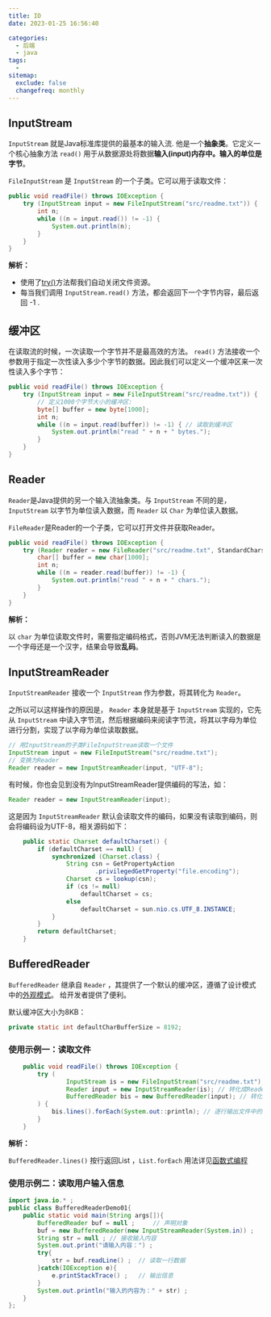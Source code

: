```yaml
---
title: IO
date: 2023-01-25 16:56:40

categories:
  - 后端
  - java
tags:
  - 
sitemap:
  exclude: false
  changefreq: monthly
---
```


## InputStream

`InputStream` 就是Java标准库提供的最基本的输入流. 他是一个**抽象类**。它定义一个核心抽象方法 `read()` 用于从数据源处将数据**输入(input)**内存中。输入的单位是**字节**。

`FileInputStream` 是 `InputStream` 的一个子类。它可以用于读取文件：
```java
public void readFile() throws IOException {
    try (InputStream input = new FileInputStream("src/readme.txt")) {
        int n;
        while ((n = input.read()) != -1) { 
            System.out.println(n);
        }
    } 
}
```

**解析：**

- 使用了[try()](/java/100.异常处理.html)方法帮我们自动关闭文件资源。
- 每当我们调用 `InputStream.read()` 方法，都会返回下一个字节内容，最后返回 -1 .

## 缓冲区

在读取流的时候，一次读取一个字节并不是最高效的方法。 `read()` 方法接收一个参数用于指定一次性读入多少个字节的数据。因此我们可以定义一个缓冲区来一次性读入多个字节：

```java
public void readFile() throws IOException {
    try (InputStream input = new FileInputStream("src/readme.txt")) {
        // 定义1000个字节大小的缓冲区:
        byte[] buffer = new byte[1000];
        int n;
        while ((n = input.read(buffer)) != -1) { // 读取到缓冲区
            System.out.println("read " + n + " bytes.");
        }
    }
}
```


## Reader

`Reader`是Java提供的另一个输入流抽象类。与 `InputStream` 不同的是， `InputStream` 以字节为单位读入数据，而 `Reader` 以 `Char` 为单位读入数据。

`FileReader`是Reader的一个子类，它可以打开文件并获取Reader。

```java
public void readFile() throws IOException {
    try (Reader reader = new FileReader("src/readme.txt", StandardCharsets.UTF_8)) { // 指定编码格式
        char[] buffer = new char[1000];
        int n;
        while ((n = reader.read(buffer)) != -1) {
            System.out.println("read " + n + " chars.");
        }
    }
}
```

**解析：**

以 `char` 为单位读取文件时，需要指定编码格式，否则JVM无法判断读入的数据是一个字母还是一个汉字，结果会导致**乱码**。

## InputStreamReader

`InputStreamReader` 接收一个 `InputStream` 作为参数，将其转化为 `Reader`。

之所以可以这样操作的原因是， `Reader` 本身就是基于 `InputStream` 实现的，它先从 `InputStream` 中读入字节流，然后根据编码来阅读字节流，将其以字母为单位进行分割，实现了以字母为单位读取数据。

```java
// 用InputStream的子类FileInputStream读取一个文件
InputStream input = new FileInputStream("src/readme.txt");
// 变换为Reader
Reader reader = new InputStreamReader(input, "UTF-8");
```

有时候，你也会见到没有为InputStreamReader提供编码的写法，如：
```java
Reader reader = new InputStreamReader(input);
```

这是因为 `InputStreamReader` 默认会读取文件的编码，如果没有读取到编码，则会将编码设为UTF-8，相关源码如下：

```java
    public static Charset defaultCharset() {
        if (defaultCharset == null) {
            synchronized (Charset.class) {
                String csn = GetPropertyAction
                        .privilegedGetProperty("file.encoding");
                Charset cs = lookup(csn);
                if (cs != null)
                    defaultCharset = cs;
                else
                    defaultCharset = sun.nio.cs.UTF_8.INSTANCE;
            }
        }
        return defaultCharset;
    }
```

## BufferedReader

`BufferedReader` 继承自 `Reader` ，其提供了一个默认的缓冲区，遵循了设计模式中的[外观模式](/java/300.设计模式.html)。 给开发者提供了便利。

默认缓冲区大小为8KB：
```java
private static int defaultCharBufferSize = 8192;
```

### 使用示例一：读取文件

```java
    public void readFile() throws IOException {
        try (
                InputStream is = new FileInputStream("src/readme.txt"); // 按字节流读入文件
                Reader input = new InputStreamReader(is); // 转化成Reader，按字母读入文件
                BufferedReader bis = new BufferedReader(input); // 转化为BufferedReader，利用默认提供的缓冲区
        ) {
            bis.lines().forEach(System.out::println); // 逐行输出文件中的数据
        }
    }
```

**解析：**

`BufferedReader.lines()` 按行返回List ，`List.forEach` 用法详见[函数式编程](/java/180.函数式编程.html)

### 使用示例二：读取用户输入信息

```java
import java.io.* ;
public class BufferedReaderDemo01{
	public static void main(String args[]){
		BufferedReader buf = null ;		// 声明对象
		buf = new BufferedReader(new InputStreamReader(System.in)) ;	// 将字节流变为字符流
		String str = null ;	// 接收输入内容
		System.out.print("请输入内容：") ;
		try{
			str = buf.readLine() ;	// 读取一行数据
		}catch(IOException e){
			e.printStackTrace() ;	// 输出信息
		}
		System.out.println("输入的内容为：" + str) ;
	}
};

```
